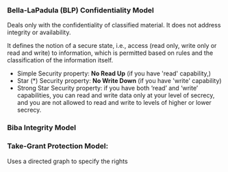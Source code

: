 ### Bella-LaPadula (BLP) Confidentiality Model
Deals only with the confidentiality of classified material. It does not address integrity or availability.

It defines the notion of a secure state, i.e., access (read only, write only or read and write) to information, which is permitted based on rules and the classification of the information itself.

- Simple Security property: **No Read Up** (if you have 'read' capability,)
- Star (*) Security property: **No Write Down** (if you have 'write' capability)
- Strong Star Security property: if you have both ‘read’ and ‘write’ capabilities, you can read and write data only at your level of secrecy, and you are not allowed to read and write to levels of higher or lower secrecy.

### Biba Integrity Model

### Take-Grant Protection Model:
Uses a directed graph to specify the rights



<!--stackedit_data:
eyJoaXN0b3J5IjpbMTM2NjgxMDIzMiwyMTIyNTI2Njk1XX0=
-->
